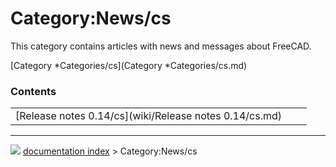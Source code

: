 # Category:News/cs
This category contains articles with news and messages about FreeCAD.

[Category   *Categories/cs](Category   *Categories/cs.md)

### Contents

|     |     |     |
| --- | --- | --- |
| [Release notes 0.14/cs](wiki/Release notes 0.14/cs.md) |



---
![](images/Right_arrow.png) [documentation index](../README.md) > Category:News/cs

